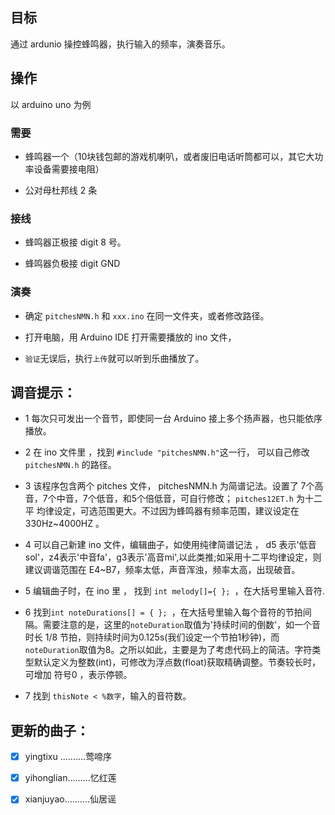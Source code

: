 ## 目标

通过 ardunio 操控蜂鸣器，执行输入的频率，演奏音乐。

## 操作

以 arduino uno 为例

### 需要

- 蜂鸣器一个（10块钱包邮的游戏机喇叭，或者废旧电话听筒都可以，其它大功率设备需要接电阻）

- 公对母杜邦线 2 条

### 接线

- 蜂鸣器正极接 digit 8 号。

- 蜂鸣器负极接 digit GND 
       
### 演奏

- 确定 `pitchesNMN.h` 和 `xxx.ino` 在同一文件夹，或者修改路径。

- 打开电脑，用 Arduino IDE 打开需要播放的 ino 文件，
   
- `验证`无误后，执行`上传`就可以听到乐曲播放了。

## 调音提示：

- 1 每次只可发出一个音节，即使同一台 Arduino 接上多个扬声器，也只能依序播放。

- 2 在 ino 文件里 ，找到 `#include "pitchesNMN.h"`这一行， 可以自己修改 `pitchesNMN.h` 的路径。

- 3 该程序包含两个 pitches 文件， pitchesNMN.h 为简谱记法。设置了 7个高音，7个中音，7个低音，和5个倍低音，可自行修改； `pitches12ET.h` 为十二平
均律设定，可选范围更大。不过因为蜂鸣器有频率范围，建议设定在 330Hz~4000HZ 。

- 4 可以自己新建 ino 文件，编辑曲子，如使用纯律简谱记法 ， d5 表示'低音sol'，z4表示'中音fa'，g3表示'高音mi',以此类推;如采用十二平均律设定，则建议调谐范围在 E4~B7，频率太低，声音浑浊，频率太高，出现破音。

- 5 编辑曲子时，在 ino 里 ， 找到 `int melody[]={ }; `，在大括号里输入音符.

- 6 找到`int noteDurations[] = { }; `，在大括号里输入每个音符的节拍间隔。需要注意的是，这里的`noteDuration`取值为'持续时间的倒数'，如一个音时长 1/8 节拍，则持续时间为0.125s(我们设定一个节拍1秒钟)，而`noteDuration`取值为8。之所以如此，主要是为了考虑代码上的简洁。字符类型默认定义为整数(int)，可修改为浮点数(float)获取精确调整。节奏较长时，可增加 符号0 ，表示停顿。

- 7 找到 `thisNote < %数字`，输入的音符数。  

## 更新的曲子：

- [x] yingtixu ..........莺啼序 

- [x] yihonglian.........忆红莲

- [x] xianjuyao..........仙居谣
